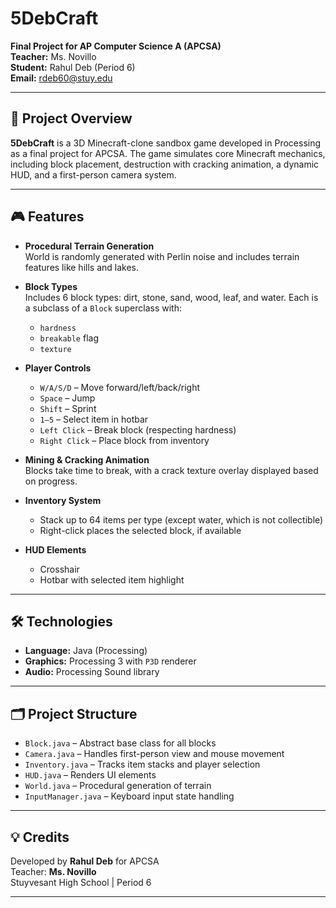 # 5DebCraft

**Final Project for AP Computer Science A (APCSA)**  
**Teacher:** Ms. Novillo  
**Student:** Rahul Deb (Period 6)  
**Email:** rdeb60@stuy.edu  

---

## 🧱 Project Overview

**5DebCraft** is a 3D Minecraft-clone sandbox game developed in Processing as a final project for APCSA. The game simulates core Minecraft mechanics, including block placement, destruction with cracking animation, a dynamic HUD, and a first-person camera system.

---

## 🎮 Features

- **Procedural Terrain Generation**  
  World is randomly generated with Perlin noise and includes terrain features like hills and lakes.

- **Block Types**  
  Includes 6 block types: dirt, stone, sand, wood, leaf, and water. Each is a subclass of a `Block` superclass with:
  - `hardness`
  - `breakable` flag
  - `texture`

- **Player Controls**
  - `W/A/S/D` – Move forward/left/back/right
  - `Space` – Jump
  - `Shift` – Sprint
  - `1–5` – Select item in hotbar
  - `Left Click` – Break block (respecting hardness)
  - `Right Click` – Place block from inventory

- **Mining & Cracking Animation**  
  Blocks take time to break, with a crack texture overlay displayed based on progress.

- **Inventory System**
  - Stack up to 64 items per type (except water, which is not collectible)
  - Right-click places the selected block, if available

- **HUD Elements**
  - Crosshair
  - Hotbar with selected item highlight

---

## 🛠️ Technologies

- **Language:** Java (Processing)
- **Graphics:** Processing 3 with `P3D` renderer
- **Audio:** Processing Sound library

---

## 🗂️ Project Structure

- `Block.java` – Abstract base class for all blocks
- `Camera.java` – Handles first-person view and mouse movement
- `Inventory.java` – Tracks item stacks and player selection
- `HUD.java` – Renders UI elements
- `World.java` – Procedural generation of terrain
- `InputManager.java` – Keyboard input state handling

---

## 💡 Credits

Developed by **Rahul Deb** for APCSA  
Teacher: **Ms. Novillo**  
Stuyvesant High School | Period 6

---
